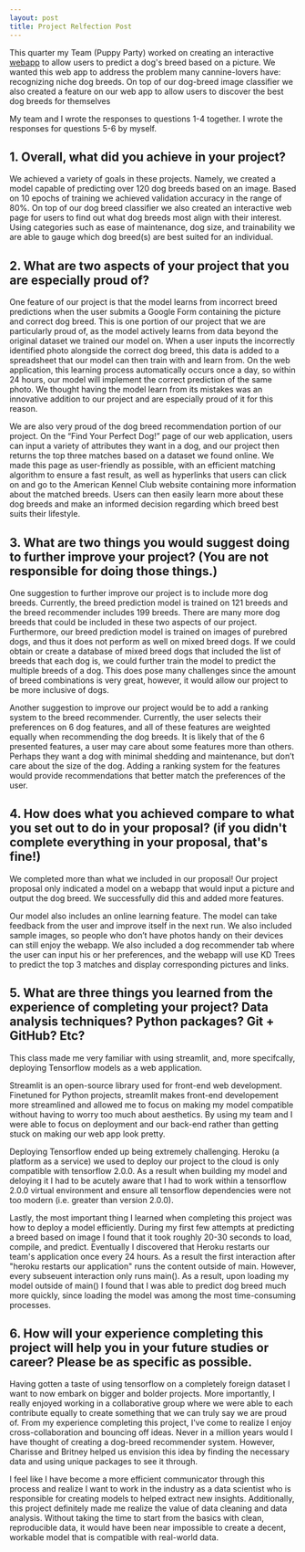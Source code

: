 ```yaml
---
layout: post
title: Project Relfection Post
---
```


This quarter my Team (Puppy Party) worked on creating an interactive [webapp](https://pic16b-dog-detector.herokuapp.com/) to allow users to predict a dog's breed based on a picture. We wanted this web app to address the problem many cannine-lovers have: recognizing niche dog breeds. On top of our dog-breed image classifier we also created a feature on our web app to allow users to discover the best dog breeds for themselves

My team and I wrote the responses to questions 1-4 together. I wrote the responses for questions 5-6 by myself.

## 1. Overall, what did you achieve in your project?

We achieved a variety of goals in these projects. Namely, we created a model capable of predicting over 120 dog breeds based on an image. Based on 10 epochs of training we achieved validation accuracy in the range of 80%. On top of our dog breed classifier we also created an interactive web page for users to find out what dog breeds most align with their interest. Using categories such as ease of maintenance, dog size, and trainability we are able to gauge which dog breed(s) are best suited for an individual.

## 2. What are two aspects of your project that you are especially proud of?

One feature of our project is that the model learns from incorrect breed predictions when the user submits a Google Form containing the picture and correct dog breed. This is one portion of our project that we are particularly proud of, as the model actively learns from data beyond the original dataset we trained our model on. When a user inputs the incorrectly identified photo alongside the correct dog breed, this data is added to a spreadsheet that our model can then train with and learn from. On the web application, this learning process automatically occurs once a day, so within 24 hours, our model will implement the correct prediction of the same photo. We thought having the model learn from its mistakes was an innovative addition to our project and are especially proud of it for this reason. 

We are also very proud of the dog breed recommendation portion of our project. On the “Find Your Perfect Dog!” page of our web application, users can input a variety of attributes they want in a dog, and our project then returns the top three matches based on a dataset we found online. We made this page as user-friendly as possible, with an efficient matching algorithm to ensure a fast result, as well as hyperlinks that users can click on and go to the American Kennel Club website containing more information about the matched breeds. Users can then easily learn more about these dog breeds and make an informed decision regarding which breed best suits their lifestyle. 

## 3. What are two things you would suggest doing to further improve your project? (You are not responsible for doing those things.)

One suggestion to further improve our project is to include more dog breeds. Currently, the breed prediction model is trained on 121 breeds and the breed recommender includes 199 breeds. There are many more dog breeds that could be included in these two aspects of our project. Furthermore, our breed prediction model is trained on images of purebred dogs, and thus it does not perform as well on mixed breed dogs. If we could obtain or create a database of mixed breed dogs that included the list of breeds that each dog is, we could further train the model to predict the multiple breeds of a dog. This does pose many challenges since the amount of breed combinations is very great, however, it would allow our project to be more inclusive of dogs.

Another suggestion to improve our project would be to add a ranking system to the breed recommender. Currently, the user selects their preferences on 6 dog features, and all of these features are weighted equally when recommending the dog breeds. It is likely that of the 6 presented features, a user may care about some features more than others. Perhaps they want a dog with minimal shedding and maintenance, but don’t care about the size of the dog. Adding a ranking system for the features would provide recommendations that better match the preferences of the user. 

## 4. How does what you achieved compare to what you set out to do in your proposal? (if you didn't complete everything in your proposal, that's fine!)

We completed more than what we included in our proposal! Our project proposal only indicated a model on a webapp that would input a picture and output the dog breed. We successfully did this and added more features. 

Our model also includes an online learning feature. The model can take feedback from the user and improve itself in the next run. We also included sample images, so people who don’t have photos handy on their devices can still enjoy the webapp. We also included a dog recommender tab where the user can input his or her preferences, and the webapp will use KD Trees to predict the top 3 matches and display corresponding pictures and links.

## 5. What are three things you learned from the experience of completing your project? Data analysis techniques? Python packages? Git + GitHub? Etc?

This class made me very familiar with using streamlit, and, more specifcally, deploying Tensorflow models as a web application. 

Streamlit is an open-source library used for front-end web development. Finetuned for Python projects, streamlit makes front-end developement more streamlined and allowed me to focus on making my model compatible without having to worry too much about aesthetics. By using my team and I were able to focus on deployment and our back-end rather than getting stuck on making our web app look pretty.

Deploying Tensorflow ended up being extremely challenging. Heroku (a platform as a service) we used to deploy our project to the cloud is only compatible with tensorflow 2.0.0. As a result when building my model and deloying it I had to be acutely aware that I had to work within a tensorflow 2.0.0 virtual environment and ensure all tensorflow dependencies were not too modern (i.e. greater than version 2.0.0).

Lastly, the most important thing I learned when completing this project was how to deploy a model efficiently. During my first few attempts at predicting a breed based on image I found that it took roughly 20-30 seconds to load, compile, and predict. Eventually I discovered that Heroku restarts our team's application once every 24 hours. As a result the first interaction after "heroku restarts our application" runs the content outside of main. However, every subseuent interaction only runs main(). As a result, upon loading my model outside of main() I found that I was able to predict dog breed much more quickly, since loading the model was among the most time-consuming processes.

## 6. How will your experience completing this project will help you in your future studies or career? Please be as specific as possible.
Having gotten a taste of using tensorflow on a completely foreign dataset I want to now embark on bigger and bolder projects. More importantly, I really enjoyed working in a collaborative group where we were able to each contribute equally to create something that we can truly say we are proud of. From my experience completing this project, I've come to realize I enjoy cross-collaboration and bouncing off ideas. Never in a million years would I have thought of creating a dog-breed recommender system. However, Charisse and Britney helped us envision this idea by finding the necessary data and using unique packages to see it through.

I feel like I have become a more efficient communicator through this process and realize I want to work in the industry as a data scientist who is responsible for creating models to helped extract new insights. Additionally, this project definitely made me realize the value of data cleaning and data analysis. Without taking the time to start from the basics with clean, reproducible data, it would have been near impossible to create a decent, workable model that is compatible with real-world data.


